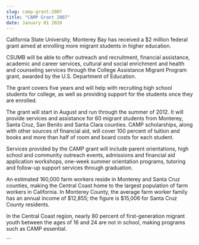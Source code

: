 ```yaml
---
slug: camp-grant-2007
title: "CAMP Grant 2007"
date: January 01 2020
---
```


 
<p>
  California State University, Monterey Bay has received a $2 million federal
  grant aimed at enrolling more migrant students in higher education.
</p>
<p>
  CSUMB will be able to offer outreach and recruitment, financial assistance,
  academic and career services, cultural and social enrichment and health and
  counseling services through the College Assistance Migrant Program grant,
  awarded by the U.S. Department of Education.
</p>
<p>
  The grant covers five years and will help with recruiting high school students
  for college, as well as providing support for the students once they are
  enrolled.
</p>
<p>
  The grant will start in August and run through the summer of 2012. It will
  provide services and assistance for 60 migrant students from Monterey, Santa
  Cruz, San Benito and Santa Clara counties. CAMP scholarships, along with other
  sources of financial aid, will cover 100 percent of tuition and books and more
  than half of room and board costs for each student.
</p>
<p>
  Services provided by the CAMP grant will include parent orientations, high
  school and community outreach events, admissions and financial aid application
  workshops, one-week summer orientation programs, tutoring and follow-up
  support services through graduation.
</p>
<p>
  An estimated 160,000 farm workers reside in Monterey and Santa Cruz counties,
  making the Central Coast home to the largest population of farm workers in
  California. In Monterey County, the average farm worker family has an annual
  income of $12,855; the figure is $15,006 for Santa Cruz County residents.
</p>
<p>
  In the Central Coast region, nearly 80 percent of first-generation migrant
  youth between the ages of 16 and 24 are not in school, making programs such as
  CAMP essential.
</p>
```
